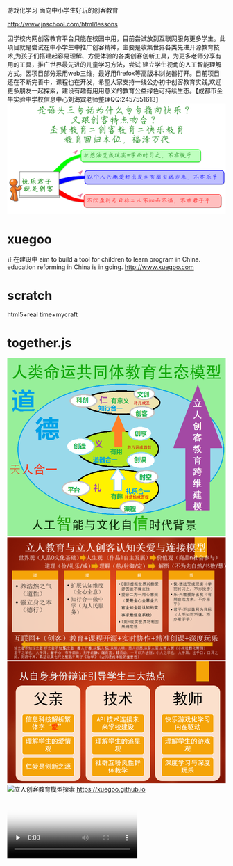 
游戏化学习 面向中小学生好玩的创客教育

http://www.jnschool.com/html/lessons

因学校内网创客教育平台只能在校园中用，目前尝试放到互联网服务更多学生。此项目就是尝试在中小学生中推广创客精神，主要是收集世界各类先进开源教育技术,为孩子们搭建起容易理解、方便体验的各类创客创新工具，为更多老师分享有用的工具，推广世界最先进的儿童学习方法，尝试 建立学生视角的人工智能理解方式。因项目部分采用web三维，最好用firefox等高版本浏览器打开。目前项目还在不断完善中，课程也在开发，希望大家支持一线公办初中创客教育实践,欢迎更多朋友一起探索，建设有趣有用用意义的教育公益绿色可持续生态。【成都市金牛实验中学校信息中心刘海宾老师整理QQ:2457551613】
![中国特色创客教育](images/maker.png)
# xuegoo
正在建设中
aim to build a tool for children to learn program in China.
education reforming in China is in going.
http://www.xuegoo.com 
# scratch 
html5+real time+mycraft
# together.js
![立人创客教育模型探索](images/model.png)
![立人创客教育模型探索](images/love.png)
![立人创客教育模型探索](images/teacher.png)
![立人创客教育模型探索](images/culture.png)
https://xuegoo.github.io
<video id="video" controls="" preload="none" poster="images/ad.png">
<source id="mp4" src="ad.mp4" type="video/mp4">
</video>
